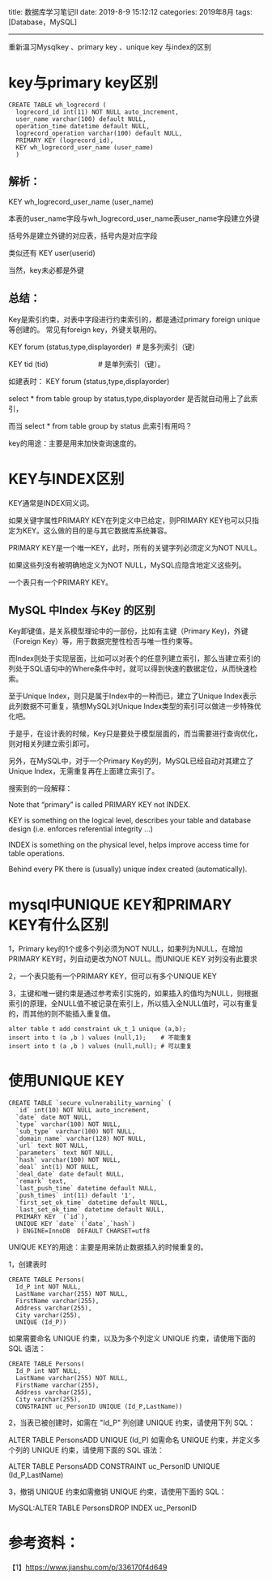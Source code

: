 title: 数据库学习笔记II
date: 2019-8-9 15:12:12
categories: 2019年8月
tags: [Database，MySQL]

---

重新温习Mysqlkey 、primary key 、unique key 与index的区别


<!-- more -->

# key与primary key区别

    CREATE TABLE wh_logrecord (
      logrecord_id int(11) NOT NULL auto_increment,
      user_name varchar(100) default NULL,
      operation_time datetime default NULL,
      logrecord_operation varchar(100) default NULL,
      PRIMARY KEY (logrecord_id),
      KEY wh_logrecord_user_name (user_name)
      )

## 解析：

  KEY wh_logrecord_user_name (user_name)

  本表的user_name字段与wh_logrecord_user_name表user_name字段建立外键

  括号外是建立外键的对应表，括号内是对应字段

  类似还有 KEY user(userid)

  当然，key未必都是外键

## 总结：

  Key是索引约束，对表中字段进行约束索引的，都是通过primary foreign unique等创建的。
  常见有foreign key，外键关联用的。

  KEY forum (status,type,displayorder)  # 是多列索引（键）

  KEY tid (tid)                         # 是单列索引（键）。

  如建表时： KEY forum (status,type,displayorder)

  select * from table group by status,type,displayorder 是否就自动用上了此索引，

  而当 select * from table group by status 此索引有用吗？

  key的用途：主要是用来加快查询速度的。

# KEY与INDEX区别


KEY通常是INDEX同义词。

如果关键字属性PRIMARY KEY在列定义中已给定，则PRIMARY KEY也可以只指定为KEY。这么做的目的是与其它数据库系统兼容。

PRIMARY KEY是一个唯一KEY，此时，所有的关键字列必须定义为NOT NULL。

如果这些列没有被明确地定义为NOT NULL，MySQL应隐含地定义这些列。

一个表只有一个PRIMARY KEY。

## MySQL 中Index 与Key 的区别

Key即键值，是关系模型理论中的一部份，比如有主键（Primary Key)，外键（Foreign Key）等，用于数据完整性检否与唯一性约束等。

而Index则处于实现层面，比如可以对表个的任意列建立索引，那么当建立索引的列处于SQL语句中的Where条件中时，就可以得到快速的数据定位，从而快速检索。

至于Unique Index，则只是属于Index中的一种而已，建立了Unique Index表示此列数据不可重复，猜想MySQL对Unique Index类型的索引可以做进一步特殊优化吧。

于是乎，在设计表的时候，Key只是要处于模型层面的，而当需要进行查询优化，则对相关列建立索引即可。

另外，在MySQL中，对于一个Primary Key的列，MySQL已经自动对其建立了Unique Index，无需重复再在上面建立索引了。

搜索到的一段解释：

Note that “primary” is called PRIMARY KEY not INDEX.

KEY is something on the logical level, describes your table and database design (i.e. enforces referential integrity …)

INDEX is something on the physical level, helps improve access time for table operations.

Behind every PK there is (usually) unique index created (automatically).

# mysql中UNIQUE KEY和PRIMARY KEY有什么区别

1，Primary key的1个或多个列必须为NOT NULL，如果列为NULL，在增加PRIMARY KEY时，列自动更改为NOT NULL。而UNIQUE KEY 对列没有此要求

2，一个表只能有一个PRIMARY KEY，但可以有多个UNIQUE KEY

3，主键和唯一键约束是通过参考索引实施的，如果插入的值均为NULL，则根据索引的原理，全NULL值不被记录在索引上，所以插入全NULL值时，可以有重复的，而其他的则不能插入重复值。

    alter table t add constraint uk_t_1 unique (a,b);
    insert into t (a ,b ) values (null,1);    # 不能重复
    insert into t (a ,b ) values (null,null); # 可以重复

# 使用UNIQUE KEY

    CREATE TABLE `secure_vulnerability_warning` (
      `id` int(10) NOT NULL auto_increment,
      `date` date NOT NULL,
      `type` varchar(100) NOT NULL,
      `sub_type` varchar(100) NOT NULL,
      `domain_name` varchar(128) NOT NULL,
      `url` text NOT NULL,
      `parameters` text NOT NULL,
      `hash` varchar(100) NOT NULL,
      `deal` int(1) NOT NULL,
      `deal_date` date default NULL,
      `remark` text,
      `last_push_time` datetime default NULL,
      `push_times` int(11) default '1',
      `first_set_ok_time` datetime default NULL,
      `last_set_ok_time` datetime default NULL,
      PRIMARY KEY  (`id`),
      UNIQUE KEY `date` (`date`,`hash`)
      ) ENGINE=InnoDB  DEFAULT CHARSET=utf8

UNIQUE KEY的用途：主要是用来防止数据插入的时候重复的。

1，创建表时

    CREATE TABLE Persons(
      Id_P int NOT NULL,
      LastName varchar(255) NOT NULL,
      FirstName varchar(255),
      Address varchar(255),
      City varchar(255),
      UNIQUE (Id_P))

如果需要命名 UNIQUE 约束，以及为多个列定义 UNIQUE 约束，请使用下面的 SQL 语法：

    CREATE TABLE Persons(
      Id_P int NOT NULL,
      LastName varchar(255) NOT NULL,
      FirstName varchar(255),
      Address varchar(255),
      City varchar(255),
      CONSTRAINT uc_PersonID UNIQUE (Id_P,LastName))

2，当表已被创建时，如需在 "Id_P" 列创建 UNIQUE 约束，请使用下列 SQL：

ALTER TABLE PersonsADD UNIQUE (Id_P)
如需命名 UNIQUE 约束，并定义多个列的 UNIQUE 约束，请使用下面的 SQL 语法：

ALTER TABLE PersonsADD CONSTRAINT uc_PersonID UNIQUE (Id_P,LastName)

3，撤销 UNIQUE 约束如需撤销 UNIQUE 约束，请使用下面的 SQL：

MySQL:ALTER TABLE PersonsDROP INDEX uc_PersonID





# 参考资料：
【1】https://www.jianshu.com/p/336170f4d649

